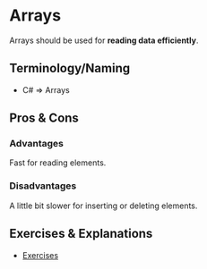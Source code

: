 # Arrays

Arrays should be used for **reading data efficiently**.

## Terminology/Naming

- C# => Arrays

## Pros & Cons

### Advantages

Fast for reading elements.

### Disadvantages

A little bit slower for inserting or deleting elements.

## Exercises & Explanations

- [Exercises](./exercises.md)
